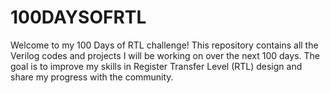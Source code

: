 # 100DAYSOFRTL
Welcome to my 100 Days of RTL challenge! This repository contains all the Verilog codes and projects I will be working on over the next 100 days. The goal is to improve my skills in Register Transfer Level (RTL) design and share my progress with the community.
